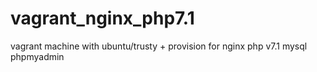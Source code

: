# vagrant_nginx_php7.1
vagrant machine with ubuntu/trusty + provision for nginx php v7.1 mysql phpmyadmin
